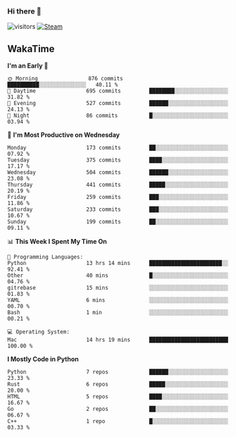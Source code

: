 ### Hi there 👋

![visitors](https://visitor-badge.glitch.me/badge?page_id=zhourunlai)
[![Steam](https://img.shields.io/badge/dynamic/json?url=https%3A%2F%2Fapi.swo.moe%2Fstats%2Fsteamgames%2F76561198285156854&query=count&color=0b1a37&label=Steam&labelColor=134375&logo=steam&suffix=+games&cacheSeconds=3600)](http://steamcommunity.com/profiles/76561198285156854)

## WakaTime
<!--START_SECTION:waka-->
**I'm an Early 🐤** 

```text
🌞 Morning                876 commits         ██████████░░░░░░░░░░░░░░░   40.11 % 
🌆 Daytime                695 commits         ████████░░░░░░░░░░░░░░░░░   31.82 % 
🌃 Evening                527 commits         ██████░░░░░░░░░░░░░░░░░░░   24.13 % 
🌙 Night                  86 commits          █░░░░░░░░░░░░░░░░░░░░░░░░   03.94 % 
```
📅 **I'm Most Productive on Wednesday** 

```text
Monday                   173 commits         ██░░░░░░░░░░░░░░░░░░░░░░░   07.92 % 
Tuesday                  375 commits         ████░░░░░░░░░░░░░░░░░░░░░   17.17 % 
Wednesday                504 commits         ██████░░░░░░░░░░░░░░░░░░░   23.08 % 
Thursday                 441 commits         █████░░░░░░░░░░░░░░░░░░░░   20.19 % 
Friday                   259 commits         ███░░░░░░░░░░░░░░░░░░░░░░   11.86 % 
Saturday                 233 commits         ███░░░░░░░░░░░░░░░░░░░░░░   10.67 % 
Sunday                   199 commits         ██░░░░░░░░░░░░░░░░░░░░░░░   09.11 % 
```


📊 **This Week I Spent My Time On** 

```text
💬 Programming Languages: 
Python                   13 hrs 14 mins      ███████████████████████░░   92.41 % 
Other                    40 mins             █░░░░░░░░░░░░░░░░░░░░░░░░   04.76 % 
gitrebase                15 mins             ░░░░░░░░░░░░░░░░░░░░░░░░░   01.83 % 
YAML                     6 mins              ░░░░░░░░░░░░░░░░░░░░░░░░░   00.70 % 
Bash                     1 min               ░░░░░░░░░░░░░░░░░░░░░░░░░   00.21 % 

💻 Operating System: 
Mac                      14 hrs 19 mins      █████████████████████████   100.00 % 
```

**I Mostly Code in Python** 

```text
Python                   7 repos             ██████░░░░░░░░░░░░░░░░░░░   23.33 % 
Rust                     6 repos             █████░░░░░░░░░░░░░░░░░░░░   20.00 % 
HTML                     5 repos             ████░░░░░░░░░░░░░░░░░░░░░   16.67 % 
Go                       2 repos             ██░░░░░░░░░░░░░░░░░░░░░░░   06.67 % 
C++                      1 repo              █░░░░░░░░░░░░░░░░░░░░░░░░   03.33 % 
```




<!--END_SECTION:waka-->
